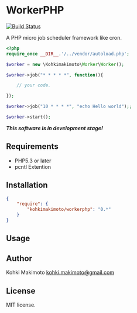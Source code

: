 # WorkerPHP

[![Build Status](https://travis-ci.org/kohkimakimoto/workerphp.svg?branch=master)](https://travis-ci.org/kohkimakimoto/workerphp)

A PHP micro job scheduler framework like cron.

```php
<?php
require_once __DIR__.'/../vendor/autoload.php';

$worker = new \Kohkimakimoto\Worker\Worker();

$worker->job("* * * * *", function(){

    // your code.

});

$worker->job("10 * * * *", "echo Hello world");;

$worker->start();
```

***This software is in development stage!***

## Requirements

* PHP5.3 or later
* pcntl Extention

## Installation

```json
{
    "require": {
        "kohkimakimoto/workerphp": "0.*"
    }
}
```

## Usage

## Author

Kohki Makimoto <kohki.makimoto@gmail.com>

## License

MIT license.

